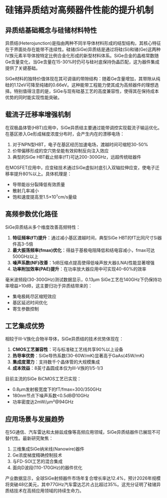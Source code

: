 # 硅锗异质结对高频器件性能的提升机制

## 异质结基础概念与硅锗材料特性

异质结(Heterojunction)是指由两种不同半导体材料形成的结型结构，其核心特征在于界面处存在能带不连续性。硅锗(SiGe)异质结是通过将硅(Si)和锗(Ge)这两种IV族元素半导体按特定比例合金化形成的新型材料体系。SiGe合金的晶格常数随Ge含量变化，当Ge含量在15-30%时仍可与硅衬底保持伪晶匹配，这为器件集成提供了关键基础。

SiGe材料的独特价值体现在其可调谐的带隙结构：随着Ge含量增加，其带隙从纯硅的1.12eV可降至纯锗的0.66eV。这种能带工程能力使其成为高频器件的理想选择。特别值得注意的是，SiGe与现有硅基工艺的高度兼容性，使得其在保持成本优势的同时能实现性能突破。

## 载流子迁移率增强机制

在双极晶体管(HBT)应用中，SiGe异质结主要通过能带调控实现载流子输运优化。在基区掺入Ge形成梯度浓度分布时，会产生内在的漂移电场：
1. 对于NPN型HBT，电子在基区经历加速电场，渡越时间可缩短30-50%
2. 价带偏移形成的空穴势垒能有效抑制反向注入效应
3. 典型的SiGe HBT截止频率(fT)可达200-300GHz，远超传统硅器件

在MOSFET应用中，应变硅技术通过SiGe虚拟衬底引入双轴拉伸应变，使电子迁移率提升80%以上。具体机理是：
- 导带能谷分裂降低有效质量
- 散射几率减小
- 饱和速度提高至1.5×10⁷cm/s量级

## 高频参数优化路径

SiGe异质结从多个维度改善高频特性：
1. **特征频率(fT)提升**：通过减小基区渡越时间，典型SiGe HBT的fT比同尺寸Si器件高3-5倍
2. **最大振荡频率(fmax)优化**：得益于基极电阻降低和结电容减小，fmax可达500GHz以上
3. **噪声系数(NF)改善**：1dB压缩点提高使得低噪声放大器(LNA)性能显著增强
4. **功率附加效率(PAE)提升**：在功率放大器应用中可实现40-60%的效率

毫米波频段(30-300GHz)测试数据显示，0.13μm SiGe工艺在140GHz下仍保持功率增益>10dB，这主要归功于异质结带来的：
- 集电极耗尽区缩短效应
- 基区延迟时间优化
- 寄生参数控制

## 工艺集成优势

相较于III-V族化合物半导体，SiGe异质结的技术优势体现在：
1. **CMOS工艺兼容性**：可与标准硅工艺线共享90%以上设备
2. **热导率优势**：SiGe导热系数(30-60W/mK)显著高于GaAs(45W/mK)
3. **集成度潜力**：支持数千个晶体管的大规模集成
4. **成本效益**：8英寸晶圆成本仅为III-V族的1/5-1/3

目前主流的SiGe BiCMOS工艺已实现：
- 0.8μm发射极宽度下的fT/fmax=300/350GHz
- 180nm节点下噪声系数<0.5dB@10GHz
- 功率密度达2mW/μm²@94GHz

## 应用场景与发展趋势

在5G通信、汽车雷达和太赫兹成像等高频应用领域，SiGe异质结器件已展现不可替代性。最新研究聚焦：
1. 三维集成SiGe纳米线(Nanowire)器件
2. Ge浓度梯度精确控制技术
3. 与FD-SOI工艺的混合集成
4. 面向D波段(110-170GHz)的器件优化

产业数据显示，全球SiGe射频器件市场年复合增长率达12.4%，预计2026年规模将突破48亿美元，其中77GHz汽车雷达芯片占比超过35%。这充分证明了硅锗异质结技术在高频应用领域的持续生命力。